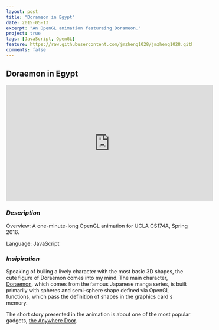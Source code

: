 ```yaml
---
layout: post
title: "Dorameon in Egypt"
date: 2015-05-13
excerpt: "An OpenGL animation featureing Dorameon."
project: true
tags: [JavaScript, OpenGL]
feature: https://raw.githubusercontent.com/jmzheng1028/jmzheng1028.github.io/master/assets/img/174a_feature.png
comments: false
---
```


## Doraemon in Egypt

<iframe width="560" height="315" src="https://www.youtube.com/embed/lX1sFmPSiu8?rel=0&amp;showinfo=0" frameborder="0" allowfullscreen></iframe>

### *Description*
Overview: A one-minute-long OpenGL animation for UCLA CS174A, Spring 2016.

Language: JavaScript



### *Insipiration*
Speaking of builing a lively character with the most basic 3D shapes, the cute figure of Doraemon comes into my mind. The main character, <a href= "https://en.wikipedia.org/wiki/Doraemon" target="_blank">Doraemon</a>, which comes from the famous Japanese manga series, is built primarily with spheres and semi-sphere shape defined via OpenGL functions, which pass the definition of shapes in the graphics card's memory.

The short story presented in the animation is about one of the most popular gadgets, <a href="http://doraemon.wikia.com/wiki/Anywhere_Door" target="_blank">the Anywhere Door</a>.







